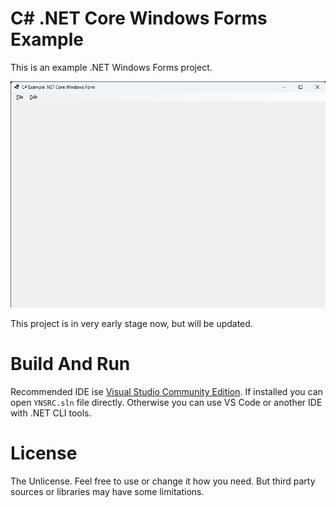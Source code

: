 # C# .NET Core Windows Forms Example

This is an example .NET Windows Forms project.

![Screenshot](screenshots/screenshot.png)

This project is in very early stage now, but will be updated.


# Build And Run
Recommended IDE ise [Visual Studio Community Edition](https://visualstudio.microsoft.com/vs/community/). If installed you can open `YNSRC.sln` file directly.
Otherwise you can use VS Code or another IDE with .NET CLI tools.


# License
The Unlicense. Feel free to use or change it how you need.
But third party sources or libraries may have some limitations.
